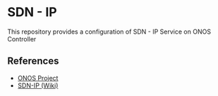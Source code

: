 # SDN - IP
This repository provides a configuration of SDN - IP Service on ONOS Controller

## References
*  [ONOS Project](http://onosproject.org/)
*  [SDN-IP (Wiki)](https://wiki.onosproject.org/display/ONOS/SDN-IP)